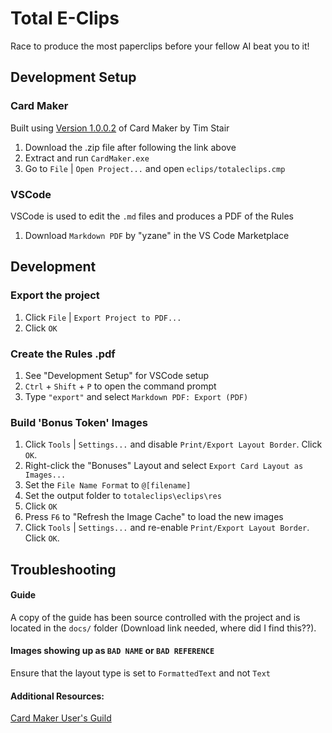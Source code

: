 # Total E-Clips

Race to produce the most paperclips before your fellow AI beat you to it!

## Development Setup
### Card Maker
Built using [Version 1.0.0.2](https://github.com/nhmkdev/cardmaker/releases/tag/v.1.0.0.2) of Card Maker by Tim Stair
1. Download the .zip file after following the link above
2. Extract and run `CardMaker.exe`
3. Go to `File` | `Open Project...` and open `eclips/totaleclips.cmp`

### VSCode
VSCode is used to edit the `.md` files and produces a PDF of the Rules
1. Download `Markdown PDF` by "yzane" in the VS Code Marketplace

## Development
### Export the project
1. Click `File` | `Export Project to PDF...`
2. Click `OK`

### Create the Rules .pdf
1. See "Development Setup" for VSCode setup
2. `Ctrl` + `Shift` + `P` to open the command prompt
3. Type `"export"` and select `Markdown PDF: Export (PDF)`

### Build 'Bonus Token' Images
1. Click `Tools` | `Settings...` and disable `Print/Export Layout Border`. Click `OK`.
2. Right-click the "Bonuses" Layout and select `Export Card Layout as Images...`
3. Set the `File Name Format` to `@[filename]`
4. Set the output folder to `totaleclips\eclips\res`
5. Click `OK`
6. Press `F6` to "Refresh the Image Cache" to load the new images
7. Click `Tools` | `Settings...` and re-enable `Print/Export Layout Border`. Click `OK`.

## Troubleshooting
#### Guide
A copy of the guide has been source controlled with the project and is located in the `docs/` folder (Download link needed, where did I find this??).

#### Images showing up as `BAD NAME` or `BAD REFERENCE`
Ensure that the layout type is set to `FormattedText` and not `Text`

#### Additional Resources:
[Card Maker User's Guild](https://www.boardgamegeek.com/guild/2250)
